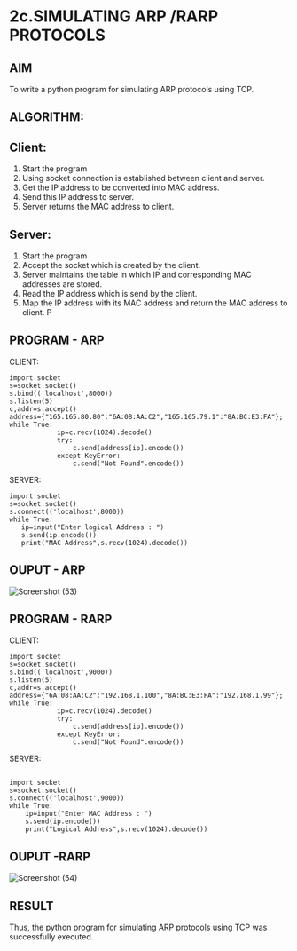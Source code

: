 # 2c.SIMULATING ARP /RARP PROTOCOLS
## AIM
To write a python program for simulating ARP protocols using TCP.
## ALGORITHM:
## Client:
1. Start the program
2. Using socket connection is established between client and server.
3. Get the IP address to be converted into MAC address.
4. Send this IP address to server.
5. Server returns the MAC address to client.
## Server:
1. Start the program
2. Accept the socket which is created by the client.
3. Server maintains the table in which IP and corresponding MAC addresses are
stored.
4. Read the IP address which is send by the client.
5. Map the IP address with its MAC address and return the MAC address to client.
P
## PROGRAM - ARP
CLIENT:
```  
import socket 
s=socket.socket() 
s.bind(('localhost',8000)) 
s.listen(5) 
c,addr=s.accept() 
address={"165.165.80.80":"6A:08:AA:C2","165.165.79.1":"8A:BC:E3:FA"}; 
while True: 
            ip=c.recv(1024).decode() 
            try: 
                c.send(address[ip].encode()) 
            except KeyError: 
                c.send("Not Found".encode())       
```
SERVER:
 ```
import socket 
s=socket.socket() 
s.connect(('localhost',8000)) 
while True:  
    ip=input("Enter logical Address : ") 
    s.send(ip.encode()) 
    print("MAC Address",s.recv(1024).decode()) 
```
## OUPUT - ARP
![Screenshot (53)](https://github.com/user-attachments/assets/b1bd9568-3336-4f3e-80b0-dbfeb2ad0528)

## PROGRAM - RARP
CLIENT:
```
import socket 
s=socket.socket() 
s.bind(('localhost',9000)) 
s.listen(5) 
c,addr=s.accept() 
address={"6A:08:AA:C2":"192.168.1.100","8A:BC:E3:FA":"192.168.1.99"}; 
while True: 
            ip=c.recv(1024).decode() 
            try: 
                c.send(address[ip].encode()) 
            except KeyError: 
                c.send("Not Found".encode())        

```
SERVER:
```
 
import socket 
s=socket.socket() 
s.connect(('localhost',9000)) 
while True: 
    ip=input("Enter MAC Address : ")   
    s.send(ip.encode()) 
    print("Logical Address",s.recv(1024).decode()) 
```
    
## OUPUT -RARP
![Screenshot (54)](https://github.com/user-attachments/assets/50632eb4-e9da-40d4-96fd-9d06cdd2b1cd)

## RESULT
Thus, the python program for simulating ARP protocols using TCP was successfully 
executed.
